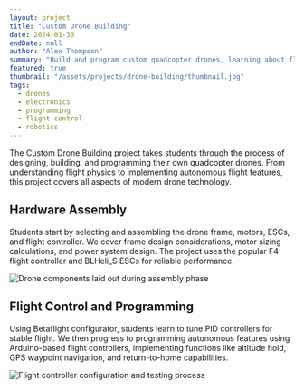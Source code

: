```yaml
---
layout: project
title: "Custom Drone Building"
date: 2024-01-30
endDate: null
author: "Alex Thompson"
summary: "Build and program custom quadcopter drones, learning about flight dynamics, control systems, and aerial robotics."
featured: true
thumbnail: "/assets/projects/drone-building/thumbnail.jpg"
tags:
  - drones
  - electronics
  - programming
  - flight control
  - robotics
---
```


The Custom Drone Building project takes students through the process of designing, building, and programming their own quadcopter drones. From understanding flight physics to implementing autonomous flight features, this project covers all aspects of modern drone technology.

## Hardware Assembly
Students start by selecting and assembling the drone frame, motors, ESCs, and flight controller. We cover frame design considerations, motor sizing calculations, and power system design. The project uses the popular F4 flight controller and BLHeli_S ESCs for reliable performance.

![Drone components laid out during assembly phase](/assets/projects/drone-building/hardware.jpg)

## Flight Control and Programming
Using Betaflight configurator, students learn to tune PID controllers for stable flight. We then progress to programming autonomous features using Arduino-based flight controllers, implementing functions like altitude hold, GPS waypoint navigation, and return-to-home capabilities.

![Flight controller configuration and testing process](/assets/projects/drone-building/software.jpg) 